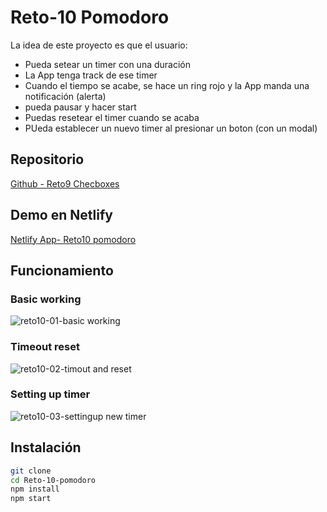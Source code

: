 # Reto-10 Pomodoro

La idea de este proyecto es que el usuario:

* Pueda setear un timer con una duración
* La App tenga track de ese timer
* Cuando el tiempo se acabe, se hace un ring rojo y la App manda una notificación (alerta)
* pueda pausar y hacer start 
* Puedas resetear el timer cuando se acaba
* PUeda establecer un nuevo timer al presionar un boton (con un modal)

## Repositorio
[Github - Reto9 Checboxes](https://github.com/jocdiazm/makeit-retos/tree/feature/reto10/Reto-10-pomodoro)

## Demo en Netlify
[Netlify App- Reto10 pomodoro](https://reto10-pomodoro-jcdiaz.netlify.app)

## Funcionamiento
### Basic working
![reto10-01-basic working](https://user-images.githubusercontent.com/13368066/149574416-46a96d97-56c4-47a1-926b-dd651a792681.gif)


### Timeout reset
![reto10-02-timout and reset](https://user-images.githubusercontent.com/13368066/149574423-ededffa9-7401-45e9-9470-f5f6931348ed.gif)

### Setting up timer
![reto10-03-settingup new timer](https://user-images.githubusercontent.com/13368066/149574430-a80bff0d-acab-4252-be97-800a1979ac64.gif)


## Instalación

```sh
git clone 
cd Reto-10-pomodoro
npm install
npm start
```
